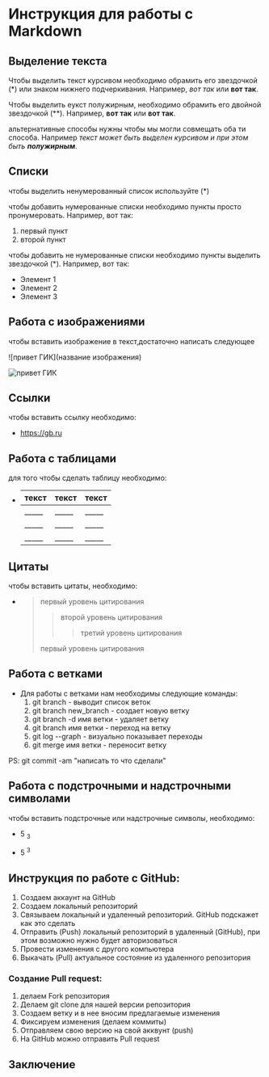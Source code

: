 # Инструкция для работы с Markdown

## Выделение текста

Чтобы выделить текст курсивом необходимо обрамить его звездочкой (*) или знаком нижнего подчеркивания. Например, *вот так* или __вот так__.

Чтобы выделить еукст полужирным, необходимо обрамить его двойной звездочкой (**). Например, **вот так** или __вот так__.

альтернативные способы нужны чтобы мы могли совмещать оба ти способа. Например _текст может быть выделен курсивом и при этом быть **полужирным**_.


## Списки

чтобы выделить ненумерованный список используйте (*)

чтобы добавить нумерованные списки необходимо пункты просто пронумеровать. Например, вот так:
1. первый пункт
2. второй пункт  

чтобы добавить не нумерованные списки необходимо пункты выделить звездочкой (*). Например, вот так:
* Элемент 1
* Элемент 2
* Элемент 3

## Работа с изображениями

чтобы вставить изображение в текст,достаточно написать следующее

![привет ГИК](название изображения)

![привет ГИК](Geek.png)

## Ссылки

чтобы вставить ссылку необходимо:

- <https://gb.ru>

## Работа с таблицами

для того чтобы сделать таблицу необходимо:

+ 
    |текст|текст|текст|
    |-----|-----|-----|
    |_____|_____|_____|
    |_____|_____|_____|
    |_____|_____|_____|


## Цитаты

чтобы вставить цитаты, необходимо:

- 
    > первый уровень цитирования
    >> второй уровень цитирования 
    >>> третий уровень цитирования
    >
    > первый уровень цитирования


## Работа с ветками

+ Для работы с ветками нам необходимы следующие команды:
    1. git branch - выводит список веток
    2. git branch new_branch - создает новую ветку
    3. git branch -d имя ветки - удаляет ветку
    4. git branch имя ветки - переход на ветку
    5. git log --graph - визуально показывает переходы
    6. git merge имя ветки - переносит ветку 

PS: git commit -am "написать то что сделали" 

## Работа с подстрочными и надстрочными символами

чтобы вставить подстрочные или надстрочные символы, необходимо:

+ 5 <sub>3</sub>

+ 5 <sup>3</sup>

## Инструкция по работе с GitHub:
1. Создаем аккаунт на GitHub
2. Создаем локальный репозиторий
3. Связываем локальный и удаленный репозиторий. GitHub подскажет как это сделать
4. Отправить (Push) локальный репозиторий в удаленный (GitHub), при этом возможно нужно будет авторизоваться
5. Провести изменения с другого компьютера
6. Выкачать (Pull) актуальное состояние из удаленного репозитория

### Создание Pull request:
1. делаем Fork репозитория
2. Делаем git clone для нашей версии репозитория
3. Создаем ветку и в нее вносим предлагаемые изменения
4. Фиксируем изменения (делаем коммиты)
5. Отправляем свою версию на свой акквунт (push)
6. На GitHub можно отправить Pull request


## Заключение